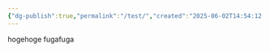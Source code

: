 ```yaml
---
{"dg-publish":true,"permalink":"/test/","created":"2025-06-02T14:54:12.921+09:00","updated":"2025-06-02T14:54:36.514+09:00"}
---
```


hogehoge
fugafuga